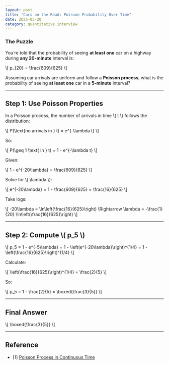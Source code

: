 ```yaml
---
layout: post
title: "Cars on the Road: Poisson Probability Over Time"
date: 2025-05-20
category: quantitative interview
---
```


### The Puzzle

You’re told that the probability of seeing **at least one** car on a highway during **any 20-minute** interval is:

\\[
p_{20} = \frac{609}{625}
\\]

Assuming car arrivals are uniform and follow a **Poisson process**, what is the probability of seeing **at least one** car in a **5-minute** interval?

---

## Step 1: Use Poisson Properties

In a Poisson process, the number of arrivals in time \\( t \\) follows the distribution:

\\[
P(\text{no arrivals in } t) = e^{-\lambda t}
\\]

So:

\\[
P(\geq 1 \text{ in } t) = 1 - e^{-\lambda t}
\\]

Given:

\\[
1 - e^{-20\lambda} = \frac{609}{625}
\\]

Solve for \\( \lambda \\):

\\[
e^{-20\lambda} = 1 - \frac{609}{625} = \frac{16}{625}
\\]

Take logs:

\\[
-20\lambda = \ln\left(\frac{16}{625}\right)
\Rightarrow \lambda = -\frac{1}{20} \ln\left(\frac{16}{625}\right)
\\]

---

## Step 2: Compute \\( p_5 \\)

\\[
p_5 = 1 - e^{-5\lambda} = 1 - \left(e^{-20\lambda}\right)^{1/4}
= 1 - \left(\frac{16}{625}\right)^{1/4}
\\]

Calculate:

\\[
\left(\frac{16}{625}\right)^{1/4} = \frac{2}{5}
\\]

So:

\\[
p_5 = 1 - \frac{2}{5} = \boxed{\frac{3}{5}}
\\]

---

## Final Answer

\\[
\boxed{\frac{3}{5}}
\\]

---

## Reference

* [1] [Poisson Process in Continuous Time](https://en.wikipedia.org/wiki/Poisson_point_process)